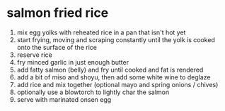 # salmon fried rice

1. mix egg yolks with reheated rice in a pan that isn't hot yet
2. start frying, moving and scraping constantly until the yolk is cooked onto the surface of the rice
3. reserve rice
4. fry minced garlic in just enough butter
5. add fatty salmon (belly) and fry until cooked and fat is rendered
6. add a bit of miso and shoyu, then add some white wine to deglaze
7. add rice and mix together (optional mayo and spring onions / chives)
8. optionally use a blowtorch to lightly char the salmon
9. serve with marinated onsen egg
